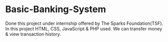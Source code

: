 # Basic-Banking-System
Done this project under internship offered by The Sparks Foundation(TSF). In this project HTML, CSS, JavaScript &amp; PHP used. We can transfer money &amp; view transaction history. 
